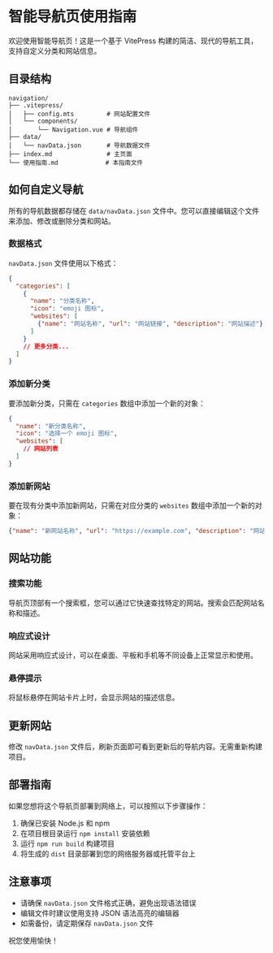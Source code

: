 # 智能导航页使用指南

欢迎使用智能导航页！这是一个基于 VitePress 构建的简洁、现代的导航工具，支持自定义分类和网站信息。

## 目录结构

```
navigation/
├── .vitepress/
│   ├── config.mts         # 网站配置文件
│   └── components/
│       └── Navigation.vue # 导航组件
├── data/
│   └── navData.json       # 导航数据文件
├── index.md               # 主页面
└── 使用指南.md             # 本指南文件
```

## 如何自定义导航

所有的导航数据都存储在 `data/navData.json` 文件中。您可以直接编辑这个文件来添加、修改或删除分类和网站。

### 数据格式

`navData.json` 文件使用以下格式：

```json
{
  "categories": [
    {
      "name": "分类名称",
      "icon": "emoji 图标",
      "websites": [
        {"name": "网站名称", "url": "网站链接", "description": "网站描述"}
      ]
    }
    // 更多分类...
  ]
}
```

### 添加新分类

要添加新分类，只需在 `categories` 数组中添加一个新的对象：

```json
{
  "name": "新分类名称",
  "icon": "选择一个 emoji 图标",
  "websites": [
    // 网站列表
  ]
}
```

### 添加新网站

要在现有分类中添加新网站，只需在对应分类的 `websites` 数组中添加一个新的对象：

```json
{"name": "新网站名称", "url": "https://example.com", "description": "网站描述"}
```

## 网站功能

### 搜索功能

导航页顶部有一个搜索框，您可以通过它快速查找特定的网站。搜索会匹配网站名称和描述。

### 响应式设计

网站采用响应式设计，可以在桌面、平板和手机等不同设备上正常显示和使用。

### 悬停提示

将鼠标悬停在网站卡片上时，会显示网站的描述信息。

## 更新网站

修改 `navData.json` 文件后，刷新页面即可看到更新后的导航内容。无需重新构建项目。

## 部署指南

如果您想将这个导航页部署到网络上，可以按照以下步骤操作：

1. 确保已安装 Node.js 和 npm
2. 在项目根目录运行 `npm install` 安装依赖
3. 运行 `npm run build` 构建项目
4. 将生成的 `dist` 目录部署到您的网络服务器或托管平台上

## 注意事项

- 请确保 `navData.json` 文件格式正确，避免出现语法错误
- 编辑文件时建议使用支持 JSON 语法高亮的编辑器
- 如需备份，请定期保存 `navData.json` 文件

祝您使用愉快！